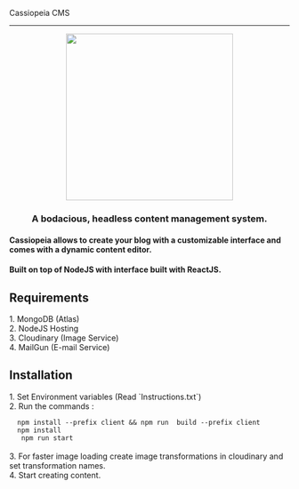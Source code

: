 Cassiopeia CMS

<hr/>

<p align="center"><img width=300 src="https://res.cloudinary.com/azizcloud/image/upload/v1583349609/h30jyec2kg0nyrv3xruc.svg" /></p>

<h3 align="center"> A bodacious, headless content management system. </h3>

<h4> Cassiopeia allows to create your blog with a customizable interface and comes with a dynamic content editor. </h4>

<h4>Built on top of NodeJS with interface built with ReactJS.</h4>



<h2> Requirements </h2>
<p>
    1. MongoDB (Atlas) <br/>
    2. NodeJS Hosting  <br/>
    3. Cloudinary (Image Service)  <br/>
    4. MailGun (E-mail Service) 
</p>


<h2> Installation </h2>
<p>
    1. Set Environment variables (Read `Instructions.txt`)   <br/>
    2. Run the commands : </p>
            <code>  npm install --prefix client && npm run  build --prefix client </code> <br/>
            <code>  npm install </code> <br/>
            <code>   npm run start </code> <br/>
            <br/>
     3. For faster image loading create image transformations in cloudinary and set transformation names.
    <br/> 4. Start creating content. </p>
